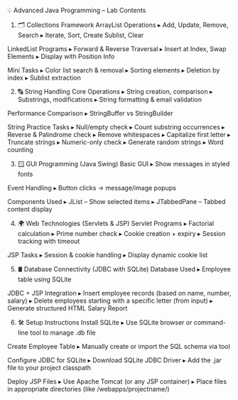 💡 Advanced Java Programming – Lab Contents
1. 🗂️ Collections Framework
ArrayList Operations
▸ Add, Update, Remove, Search
▸ Iterate, Sort, Create Sublist, Clear

LinkedList Programs
▸ Forward & Reverse Traversal
▸ Insert at Index, Swap Elements
▸ Display with Position Info

Mini Tasks
▸ Color list search & removal
▸ Sorting elements
▸ Deletion by index
▸ Sublist extraction

2. 🔠 String Handling
Core Operations
▸ String creation, comparison
▸ Substrings, modifications
▸ String formatting & email validation

Performance Comparison
▸ StringBuffer vs StringBuilder

String Practice Tasks
▸ Null/empty check
▸ Count substring occurrences
▸ Reverse & Palindrome check
▸ Remove whitespaces
▸ Capitalize first letter
▸ Truncate strings
▸ Numeric-only check
▸ Generate random strings
▸ Word counting

3. 🪟 GUI Programming (Java Swing)
Basic GUI
▸ Show messages in styled fonts

Event Handling
▸ Button clicks → message/image popups

Components Used
▸ JList – Show selected items
▸ JTabbedPane – Tabbed content display

4. 🌍 Web Technologies (Servlets & JSP)
Servlet Programs
▸ Factorial calculation
▸ Prime number check
▸ Cookie creation + expiry
▸ Session tracking with timeout

JSP Tasks
▸ Session & cookie handling
▸ Display dynamic cookie list

5. 🛢️ Database Connectivity (JDBC with SQLite)
Database Used
▸ Employee table using SQLite

JDBC + JSP Integration
▸ Insert employee records (based on name, number, salary)
▸ Delete employees starting with a specific letter (from input)
▸ Generate structured HTML Salary Report

6. 🛠️ Setup Instructions
Install SQLite
▸ Use SQLite browser or command-line tool to manage .db file

Create Employee Table
▸ Manually create or import the SQL schema via tool

Configure JDBC for SQLite
▸ Download SQLite JDBC Driver
▸ Add the .jar file to your project classpath

Deploy JSP Files
▸ Use Apache Tomcat (or any JSP container)
▸ Place files in appropriate directories (like /webapps/projectname/)
